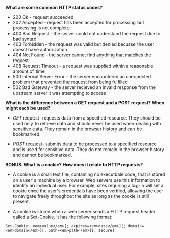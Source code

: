 **What are some common HTTP status codes?**

* 200 Ok - request succeeded
* 202 Accepted - request has been accepted for processing but processing is not complete
* 400 Bad Request - the server could not understand the request due to bad syntax
* 403 Forbidden - the request was valid but denied becuase the user doesnt have authorization
* 404 Not Found - the server cannot find anything that matches the request 
* 408 Request Timeout - a request was supplied within a reasonable amount of time
* 500 Internal Server Error - the server encountered an unexpected problem that prevented the request from being fulfilled
* 502 Bad Gateway - the server recieved an invalid response from the upstream server it was attempting to access

**What is the difference between a GET request and a POST request? When might each be used?**

* *GET* request- requests data from a specified resource. They should be used only to retrieve data and should never be used when dealing with sensitive data. They remain in the browser history and can be bookmarked.

* *POST* request- submits data to be processed to a specified resource and is used for sensitive data. They do not remain in the browser history and cannot be bookmarked.

**BONUS: What is a cookie? How does it relate to HTTP requests?** 

* A cookie is a small text file, containing no executbale code, that is stored on a user's machine by a browser. Web servers use this information to identify an individual user. For example, sites requiring a log-in will set a cookie once the user's credentials have been verified, allowing the user to navigate freely throughout the site as long as the cookie is still present. 

* A cookie is stored when a web server sends a HTTP request header called a Set-Cookie. It has the following format: 

```
Set-Cookie: <em>value</em>[; expires=<em>date</em>][; domain=<em>domain</em>][; path=<em>path</em>][; secure]
```
